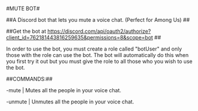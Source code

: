 #MUTE BOT# 

##A Discord bot that lets you mute a voice chat. (Perfect for Among Us) ##

##Get the bot at https://discord.com/api/oauth2/authorize?client_id=762181443816259635&permissions=8&scope=bot ##

In order to use the bot, you must create a role called "botUser" and only those with the role can use the bot. The bot will automatically do this when you first try it out but you must give the role to all those who you wish to use the bot.

##COMMANDS:##

-mute	|   Mutes all the people in your voice chat.

-unmute	|   Unmutes all the people in your voice chat.


